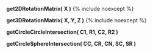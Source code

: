 **get2DRotationMatrix( X )**
{% include noexcept %}

**get3DRotationMatrix( X, Y, Z )**
{% include noexcept %}

**getCircleCircleIntersection( C1, R1, C2, R2 )**

**getCircleSphereIntersection( CC, CR, CN, SC, SR )**